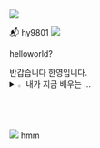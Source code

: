 <img src="https://capsule-render.vercel.app/api?type=waving&color=BDBDC8&height=150&section=header" />

:mailbox_with_mail: hy9801 
<a href="mailto:wjdgksdud1649@gmail.com">
   <img src="https://img.shields.io/badge/Gmail-d14836?style=flat-square&logo=Gmail&logoColor=black&link=wjdgksdud1649@gmail.com"/>
</a>

helloworld?
  <summary>
    반갑습니다 한영입니다.
   
  <details>
<summary>
  <img src="https://raw.githubusercontent.com/Tarikul-Islam-Anik/Animated-Fluent-Emojis/master/Emojis/Hand%20gestures/Eyes.png" alt="Eyes" width="2%" /> 내가 지금 배우는 ... 
</summary>

![js](https://img.shields.io/badge/JavaScript-F7DF1E?style=for-the-badge&logo=JAVA&logoColor=white)

<img src="https://img.shields.io/badge/Adobe Photoshop-52BDEB?style=flat-square&logo=Adobe Photoshop&logoColor=black"/>
<img src="https://img.shields.io/badge/Adobe Illustrator-FF9A00?style=flat-square&logo=Adobe Illustrator&logoColor=black"/>
</details>

<img src="https://capsule-render.vercel.app/api?type=waving&color=BDBDC8&height=150&section=footer" />
hmm
